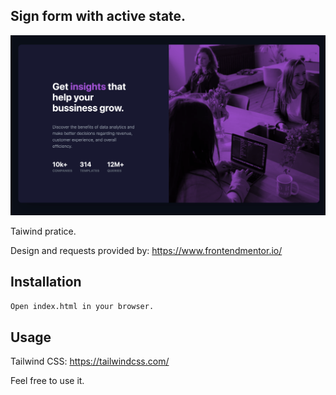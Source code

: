 ## Sign form with active state.


![alt text](./images/screenshot.png)


Taiwind pratice.

Design and requests provided by: https://www.frontendmentor.io/ 

## Installation


```bash
Open index.html in your browser.
```

## Usage

Tailwind CSS: https://tailwindcss.com/

Feel free to use it. 